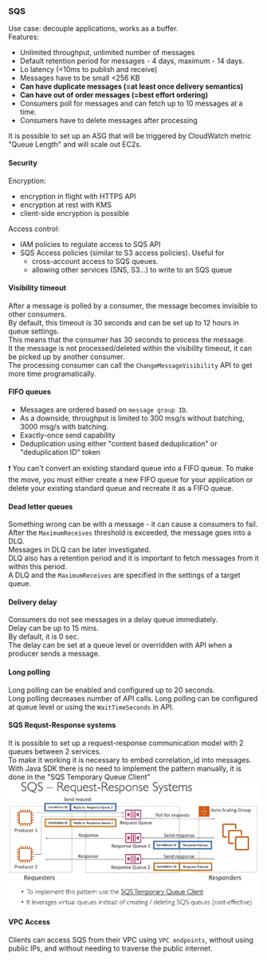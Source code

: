 ### SQS

Use case: decouple applications, works as a buffer.\
Features:
* Unlimited throughput, unlimited number of messages
* Default retention period for messages - 4 days, maximum - 14 days.
* Lo latency (<10ms to publish and receive)
* Messages have to be small <256 KB
* **Can have duplicate messages (=at least once delivery semantics)**
* **Can have out of order messages (=best effort ordering)**
* Consumers poll for messages and can fetch up to 10 messages at a time.
* Consumers have to delete messages after processing

It is possible to set up an ASG that will be triggered by CloudWatch metric "Queue Length" and will scale out EC2s.

#### Security
Encryption:
* encryption in flight with HTTPS API
* encryption at rest with KMS
* client-side encryption is possible

Access control:
* IAM policies to regulate access to SQS API
* SQS Access policies (similar to S3 access policies). Useful for
  * cross-account access to SQS queues.
  * allowing other services (SNS, S3...) to write to an SQS queue

#### Visibility timeout
After a message is polled by a consumer, the message becomes invisible to other consumers.\
By default, this timeout is 30 seconds and can be set up to 12 hours in queue settings.\
This means that the consumer has 30 seconds to process the message.\
It the message is not processed/deleted within the visibility timeout, it can be picked up by another consumer.\
The processing consumer can call the `ChangeMessageVisibility` API to get more time programatically.

#### FIFO queues
* Messages are ordered based on `message group ID`.
* As a downside, throughput is limited to 300 msg/s without batching, 3000 msg/s with batching.
* Exactly-once send capability
* Deduplication using either "content based deduplication" or "deduplication ID" token

:exclamation: You can't convert an existing standard queue into a FIFO queue. To make the move, you must either create a new FIFO queue for your application or delete your existing standard queue and recreate it as a FIFO queue.



#### Dead letter queues
Something wrong can be with a message - it can cause a consumers to fail.\
After the `MaximumReceives` threshold is exceeded, the message goes into a DLQ.\
Messages in DLQ can be later investigated.\
DLQ also has a retention period and it is important to fetch messages from it within this period.\
A DLQ and the `MaximumReceives` are specified in the settings of a target queue.

#### Delivery delay
Consumers do not see messages in a delay queue immediately.\
Delay can be up to 15 mins.\
By default, it is 0 sec.\
The delay can be set at a queue level or overridden with API when a producer sends a message.

#### Long polling
Long polling can be enabled and configured up to 20 seconds.\
Long polling decreases number of API calls.
Long polling can be configured at queue level or using the `WaitTimeSeconds` in API.

#### SQS Requst-Response systems
It is possible to set up a request-response communication model with 2 queues between 2 services.\
To make it working it is necessary to embed correlation_id into messages.\
With Java SDK there is no need to implement the pattern manually, it is done in the "SQS Temporary Queue Client"
![SQS-Request-Response](files/SQS-Request-Response.png)

#### VPC Access
Clients can access SQS from their VPC using `VPC endpoints`, without using public IPs, and without needing to traverse the public internet.  
